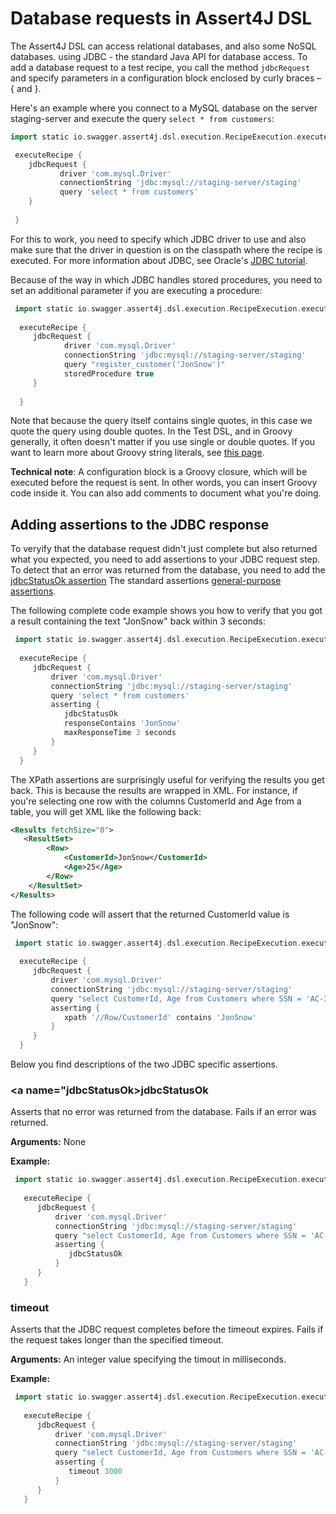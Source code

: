 # Database requests in Assert4J DSL

The Assert4J DSL can access relational databases, and also some NoSQL databases. using JDBC - the standard Java API
for database access. To add a database request to a test recipe, you call the method ```jdbcRequest``` and specify
parameters in a configuration block enclosed by curly braces – { and }.

 
Here's an example where you connect to a MySQL database on the server staging-server and execute the query 
```select * from customers```:
 
 ```groovy
 import static io.swagger.assert4j.dsl.execution.RecipeExecution.executeRecipe
 
  executeRecipe {
     jdbcRequest {
            driver 'com.mysql.Driver'
            connectionString 'jdbc:mysql://staging-server/staging'
            query 'select * from customers'
     }
     
  }
  ```

For this to work, you need to specify which JDBC driver to use and also make sure that the driver in question is on 
the classpath where the recipe is executed. For more information about JDBC, see Oracle's 
[JDBC tutorial](https://docs.oracle.com/javase/tutorial/jdbc/index.html).

Because of the way in which JDBC handles stored procedures, you need to set an additional parameter if you are 
executing a procedure:

```groovy
 import static io.swagger.assert4j.dsl.execution.RecipeExecution.executeRecipe
 
  executeRecipe {
     jdbcRequest {
            driver 'com.mysql.Driver'
            connectionString 'jdbc:mysql://staging-server/staging'
            query "register_customer('JonSnow')"
            storedProcedure true
     }
     
  }
  ```
Note that because the query itself contains single quotes, in this case we quote the query using double quotes. In the Test DSL,
and in Groovy generally, it often doesn't matter if you use single or double quotes. If you want to learn more about 
Groovy string literals, see [this page](http://docs.groovy-lang.org/latest/html/documentation/index.html#all-strings).

**Technical note**: A configuration block is a Groovy closure, which will be executed before the request is sent. 
In other words, you can insert Groovy code inside it. You can also add comments to document what you're doing.
 
## Adding assertions to the JDBC response

To veryify that the database request didn't just complete but also returned what you expected, you need to add assertions
to your JDBC request step. To detect that an error was returned from the database, you need to add the 
[jdbcStatusOk assertion](#jdbcStatusOk) The standard assertions [general-purpose assertions](Assertions.md#standard-assertions). 

The following complete code example shows you how to verify that you got a result containing the text "JonSnow" back within
3 seconds:

```groovy
 import static io.swagger.assert4j.dsl.execution.RecipeExecution.executeRecipe
 
  executeRecipe {
     jdbcRequest {
         driver 'com.mysql.Driver'
         connectionString 'jdbc:mysql://staging-server/staging'
         query 'select * from customers'
         asserting {
            jdbcStatusOk
            responseContains 'JonSnow'
            maxResponseTime 3 seconds
         }
     }
  }
  ```
The XPath assertions are surprisingly useful for verifying the results you get back. This is because the results are
wrapped in XML. For instance, if you're selecting one row with the columns CustomerId and Age from a table, you will get XML like the 
following back:

```xml
<Results fetchSize="0">
   <ResultSet>
        <Row>
            <CustomerId>JonSnow</CustomerId>
            <Age>25</Age>
        </Row>
    </ResultSet>
</Results>
```
The following code will assert that the returned CustomerId value is "JonSnow":

```groovy
 import static io.swagger.assert4j.dsl.execution.RecipeExecution.executeRecipe
 
  executeRecipe {
     jdbcRequest {
         driver 'com.mysql.Driver'
         connectionString 'jdbc:mysql://staging-server/staging'
         query "select CustomerId, Age from Customers where SSN = 'AC-34983-AA'"
         asserting {
            xpath '//Row/CustomerId' contains 'JonSnow'
         }
     }
  }
  ```
  
Below you find descriptions of the two JDBC specific assertions.

### <a name="jdbcStatusOk></a>jdbcStatusOk

Asserts that no error was returned from the database. Fails if an error was returned.

**Arguments:** None

**Example:** 
```groovy
 import static io.swagger.assert4j.dsl.execution.RecipeExecution.executeRecipe
  
   executeRecipe {
      jdbcRequest {
          driver 'com.mysql.Driver'
          connectionString 'jdbc:mysql://staging-server/staging'
          query "select CustomerId, Age from Customers where SSN = 'AC-34983-AA'"
          asserting {
             jdbcStatusOk
          }
      }
   }
 ```

### timeout

Asserts that the JDBC request completes before the timeout expires. Fails if the request takes longer than the 
specified timeout.

**Arguments:** An integer value specifying the timout in milliseconds.

**Example:** 
```groovy
 import static io.swagger.assert4j.dsl.execution.RecipeExecution.executeRecipe
  
   executeRecipe {
      jdbcRequest {
          driver 'com.mysql.Driver'
          connectionString 'jdbc:mysql://staging-server/staging'
          query "select CustomerId, Age from Customers where SSN = 'AC-34983-AA'"
          asserting {
             timeout 3000
          }
      }
   }
 ```


